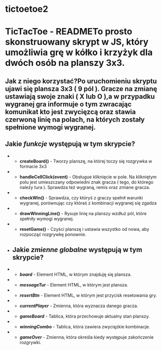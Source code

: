 # tictoetoe2
# TicTacToe - READMETo prosto skonstruowany skrypt w JS, który umożliwia grę w kółko i krzyżyk dla dwóch osób na planszy 3x3.

## Jak z niego korzystać?Po uruchomieniu skryptu ujawi się plansza 3x3 ( 9 pól ). Gracze na zmianę ustawiają swoje znaki ( X lub O ),a w przypadku wygranej gra informuje o tym zwracając komunikat kto jest zwycięzcą oraz stawia czerwoną linię na polach, na których zostały spełnione wymogi wygranej.

## Jakie *funkcje* występują w tym skrypcie?
- - **createBoard()** - Tworzy planszę, na której toczy się rozgrywka w formacie 3x3
- - **handleCellClick(event)** - Obsługue kliknięcie w pole. Na klikniętym polu jest umieszczany odpowiedni znak gracza ( tego, do którego należy tura ). Sprawdza też wygraną, remis oraz zmiane gracza.
- - **checkWin()** - Sprawdza, czy któryś z graczy spełnił warunki wygranej, porównując czy któraś z kombinacji wygranej się zgadza
- - **drawWinningLine()** - Rysuje linię na planszy wzdłuż pól, które spełniły wymogi wygranej.
- - **resetGame()** - Czyści planszę i ustawia wszystko od nowa, aby rozpocząć rozgrywkę ponownie.

- ## Jakie *zmienne globalne* występują w tym skrypcie?
- - __*board*__ - Element HTML, w którym znajduję się plansza.
- - __*messageTur*__ - Element HTML, w którym jest plansza.
- - __*resertBtn*__ - Element HTML, w którym jest przycisk resetowania gry.
- - __*currentPlayer*__ - Zmienna, która wyznacza danego gracza.
- - __*gameBoard*__ - Tablica, która przechowuje aktualny stan planszy.
- - __*winningCombo*__ - Tablica, która zawiera zwycięzkie kombinacje.
- - __*gameOver*__ - Zmienna, która określa kiedy występuje zakończenie rozgrywki.
